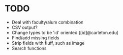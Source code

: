 TODO
====

*   Deal with faculty/alum combination
*   CSV output?
*   Change types to be 'id' oriented ([id]@carleton.edu)
*   Find/add missing fields
*   Strip fields with fluff, such as image
*   Search functions

